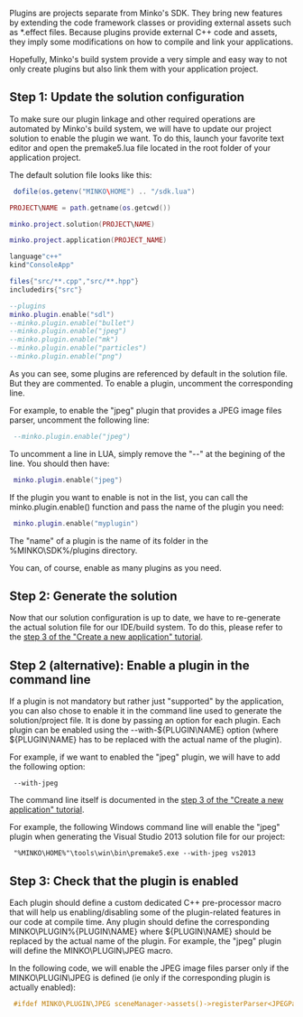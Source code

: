 Plugins are projects separate from Minko's SDK. They bring new features by extending the code framework classes or providing external assets such as *.effect files. Because plugins provide external C++ code and assets, they imply some modifications on how to compile and link your applications.

Hopefully, Minko's build system provide a very simple and easy way to not only create plugins but also link them with your application project.

Step 1: Update the solution configuration
-----------------------------------------

To make sure our plugin linkage and other required operations are automated by Minko's build system, we will have to update our project solution to enable the plugin we want. To do this, launch your favorite text editor and open the premake5.lua file located in the root folder of your application project.

The default solution file looks like this:


```lua
 dofile(os.getenv("MINKO\HOME") .. "/sdk.lua")

PROJECT\NAME = path.getname(os.getcwd())

minko.project.solution(PROJECT\NAME)

minko.project.application(PROJECT_NAME)

language"c++"
kind"ConsoleApp"

files{"src/**.cpp","src/**.hpp"}
includedirs{"src"}

--plugins
minko.plugin.enable("sdl")
--minko.plugin.enable("bullet")
--minko.plugin.enable("jpeg")
--minko.plugin.enable("mk")
--minko.plugin.enable("particles")
--minko.plugin.enable("png")


```


As you can see, some plugins are referenced by default in the solution file. But they are commented. To enable a plugin, uncomment the corresponding line.

For example, to enable the "jpeg" plugin that provides a JPEG image files parser, uncomment the following line:


```lua
 --minko.plugin.enable("jpeg") 
```


To uncomment a line in LUA, simply remove the "--" at the begining of the line. You should then have:


```lua
 minko.plugin.enable("jpeg") 
```


If the plugin you want to enable is not in the list, you can call the minko.plugin.enable() function and pass the name of the plugin you need:


```lua
 minko.plugin.enable("myplugin") 
```


The "name" of a plugin is the name of its folder in the %MINKO\SDK%/plugins directory.

You can, of course, enable as many plugins as you need.

Step 2: Generate the solution
-----------------------------

Now that our solution configuration is up to date, we have to re-generate the actual solution file for our IDE/build system. To do this, please refer to the [step 3 of the "Create a new application" tutorial](Create_a_new_application.md).

Step 2 (alternative): Enable a plugin in the command line
---------------------------------------------------------

If a plugin is not mandatory but rather just "supported" by the application, you can also chose to enable it in the command line used to generate the solution/project file. It is done by passing an option for each plugin. Each plugin can be enabled using the --with-${PLUGIN\NAME} option (where ${PLUGIN\NAME} has to be replaced with the actual name of the plugin).

For example, if we want to enabled the "jpeg" plugin, we will have to add the following option:


```
 --with-jpeg 
```


The command line itself is documented in the [step 3 of the "Create a new application" tutorial](Create_a_new_application.md).

For example, the following Windows command line will enable the "jpeg" plugin when generating the Visual Studio 2013 solution file for our project:


```
 "%MINKO\HOME%"\tools\win\bin\premake5.exe --with-jpeg vs2013 
```


Step 3: Check that the plugin is enabled
----------------------------------------

Each plugin should define a custom dedicated C++ pre-processor macro that will help us enabling/disabling some of the plugin-related features in our code at compile time. Any plugin should define the corresponding MINKO\PLUGIN\%{PLUGIN\NAME} where ${PLUGIN\NAME} should be replaced by the actual name of the plugin. For example, the "jpeg" plugin will define the MINKO\PLUGIN\JPEG macro.

In the following code, we will enable the JPEG image files parser only if the MINKO\PLUGIN\JPEG is defined (ie only if the corresponding plugin is actually enabled):


```cpp
 #ifdef MINKO\PLUGIN\JPEG sceneManager->assets()->registerParser<JPEGParser>("jpg"); #endif 
```


